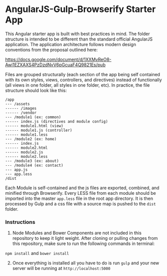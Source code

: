 # AngularJS-Gulp-Browserify Starter App

This Angular starter app is built with best practices in mind. The folder structure is intended to be different than the standard official AngularJS application. The application architecture follows modern design conventions from the proposal outlined here:

https://docs.google.com/document/d/1XXMvReO8-Awi1EZXAXS4PzDzdNvV6pGcuaF4Q9821Es/pub

Files are grouped structurally (each section of the app being self contained with its own styles, views, controllers, and directives) instead of functionally (all views in one folder, all styles in one folder, etc). In practice, the file structure should look like this:

```
/app
--- /assets
------ /images
------ /vendor
--- /module1 (ex: common)
------ index.js (directives and module config)
------ module1.html (view)
------ module1.js (controller)
------ module1.less
--- /module2 (ex: home)
------ index.js
------ module2.html
------ module2.js
------ module2.less
--- /module3 (ex: about)
--- /module4 (ex: contact)
--- app.js
--- app.less
/dist
```

Each Module is self-contained and the js files are exported, combined, and minified through Browserify. Every LESS file from each module should be imported into the master ```app.less``` file in the root app directory. It is then processed by Gulp and a css file with a source map is pushed to the ```dist``` folder.

### Instructions
1) Node Modules and Bower Components are not included in this repository to keep it light weight. After cloning or pulling changes from this repository, make sure to run the following commands in terminal:

```npm install``` and ```bower install```

2) Once everything is installed all you have to do is run ```gulp``` and your new server will be running at ```http://localhost:5000```
